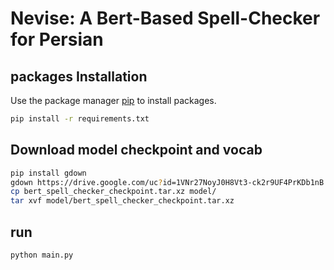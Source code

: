 # Nevise: A Bert-Based Spell-Checker for Persian


## packages Installation

Use the package manager [pip](https://pip.pypa.io/en/stable/) to install packages.

```bash
pip install -r requirements.txt
```
## Download model checkpoint and vocab


```bash
pip install gdown
gdown https://drive.google.com/uc?id=1VNr27NoyJ0H8Vt3-ck2r9UF4PrKDb1nB
cp bert_spell_checker_checkpoint.tar.xz model/
tar xvf model/bert_spell_checker_checkpoint.tar.xz
```
## run


```bash
python main.py
```

